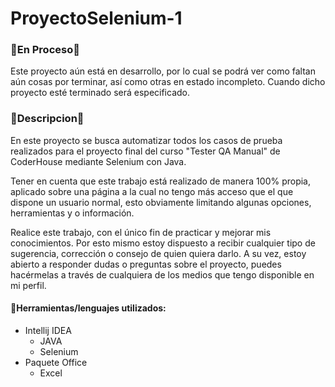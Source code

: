 # ProyectoSelenium-1

### 🚧En Proceso🚧
Este proyecto aún está en desarrollo, por lo cual se podrá ver como faltan aún cosas por terminar, así como otras en estado incompleto. Cuando dicho proyecto esté terminado será especificado.

### 📰Descripcion📰
En este proyecto se busca automatizar todos los casos de prueba realizados para el proyecto final del curso "Tester QA Manual" de CoderHouse mediante Selenium con Java.

Tener en cuenta que este trabajo está realizado de manera 100% propia, aplicado sobre una página a la cual no tengo más acceso que el que dispone un usuario normal, esto obviamente limitando algunas opciones, herramientas y o información.

Realice este trabajo, con el único fin de practicar y mejorar mis conocimientos. Por esto mismo estoy dispuesto a recibir cualquier tipo de sugerencia, corrección o consejo de quien quiera darlo. A su vez, estoy abierto a responder dudas o preguntas sobre el proyecto, puedes hacérmelas a través de cualquiera de los medios que tengo disponible en mi perfil.

#### 🔧Herramientas/lenguajes utilizados:

- Intellij IDEA
	- JAVA
	- Selenium
- Paquete Office
	- Excel

